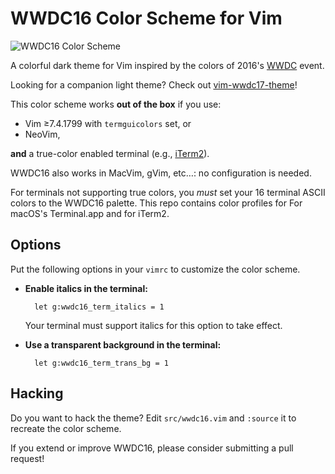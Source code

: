 # WWDC16 Color Scheme for Vim

![WWDC16 Color Scheme](https://raw.github.com/lifepillar/Resources/master/wwdc16/wwdc16.png)

A colorful dark theme for Vim inspired by the colors of 2016's
[WWDC](https://developer.apple.com/wwdc/) event.

Looking for a companion light theme? Check out
[vim-wwdc17-theme](https://github.com/lifepillar/vim-wwdc17-theme)!

This color scheme works **out of the box** if you use:

- Vim ≥7.4.1799 with `termguicolors` set, or
- NeoVim,

**and** a true-color enabled terminal (e.g., [iTerm2](https://www.iterm2.com)).

WWDC16 also works in MacVim, gVim, etc…: no configuration is needed.

For terminals not supporting true colors, you *must* set your 16 terminal ASCII
colors to the WWDC16 palette. This repo contains color profiles for For macOS's
Terminal.app and for iTerm2.


## Options

Put the following options in your `vimrc` to customize the color scheme.

- **Enable italics in the terminal:**

        let g:wwdc16_term_italics = 1

  Your terminal must support italics for this option to take effect.

- **Use a transparent background in the terminal:**

        let g:wwdc16_term_trans_bg = 1


## Hacking

Do you want to hack the theme? Edit `src/wwdc16.vim` and `:source` it to
recreate the color scheme.

If you extend or improve WWDC16, please consider submitting a pull request!

